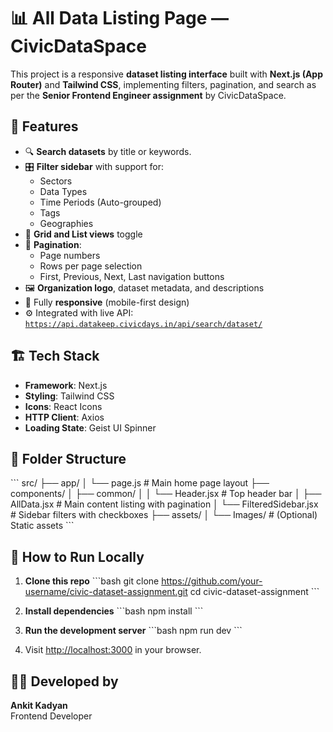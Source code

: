 
# 📊 All Data Listing Page — CivicDataSpace

This project is a responsive **dataset listing interface** built with **Next.js (App Router)** and **Tailwind CSS**, implementing filters, pagination, and search as per the **Senior Frontend Engineer assignment** by CivicDataSpace.

## 🚀 Features

- 🔍 **Search datasets** by title or keywords.
- 🎛 **Filter sidebar** with support for:
  - Sectors
  - Data Types
  - Time Periods (Auto-grouped)
  - Tags
  - Geographies
- 📄 **Grid and List views** toggle
- 📄 **Pagination**:
  - Page numbers
  - Rows per page selection
  - First, Previous, Next, Last navigation buttons
- 🖼 **Organization logo**, dataset metadata, and descriptions
- 📱 Fully **responsive** (mobile-first design)
- ⚙️ Integrated with live API: [`https://api.datakeep.civicdays.in/api/search/dataset/`](https://api.datakeep.civicdays.in/api/search/dataset/)

## 🏗 Tech Stack

- **Framework**: Next.js
- **Styling**: Tailwind CSS
- **Icons**: React Icons
- **HTTP Client**: Axios
- **Loading State**: Geist UI Spinner

## 📁 Folder Structure

\`\`\`
src/
├── app/
│   └── page.js                  # Main home page layout
├── components/
│   ├── common/
│   │   └── Header.jsx           # Top header bar
│   ├── AllData.jsx              # Main content listing with pagination
│   └── FilteredSidebar.jsx      # Sidebar filters with checkboxes
├── assets/
│   └── Images/                  # (Optional) Static assets
\`\`\`

## 🔧 How to Run Locally

1. **Clone this repo**
   \`\`\`bash
   git clone https://github.com/your-username/civic-dataset-assignment.git
   cd civic-dataset-assignment
   \`\`\`

2. **Install dependencies**
   \`\`\`bash
   npm install
   \`\`\`

3. **Run the development server**
   \`\`\`bash
   npm run dev
   \`\`\`

4. Visit [http://localhost:3000](http://localhost:3000) in your browser.



## 🧑‍💻 Developed by

**Ankit Kadyan**  
Frontend Developer
